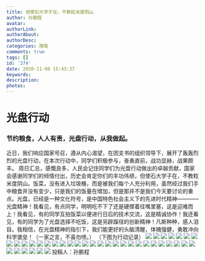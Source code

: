 ```yaml
---
title: 但使石大学子在，不教粒米度阴山
author: 孙鹏程
avatar: 
authorLink: 
authorAbout: 
authorDesc: 
categories: 随笔
comments: true
tags: []
id: '374'
date: 2020-11-08 15:43:37
keywords:
description:
photos:
---
```


# 光盘行动

### 节约粮食，人人有责，光盘行动，从我做起。

近日，我们响应国家号召，遵从内心渴望，在团支书的组织领导下，展开了轰轰烈烈的光盘行动，在本次行动中，同学们积极参与，奋勇直前，战功显赫，战果颇丰。 周日汇总，感慨良多，人民会记住同学们为光盘行动做出的卓越贡献，国家会感谢同学们的倾情付出，历史会肯定你们的丰功伟绩，但使石大学子在，不教粒米度阴山。饭菜，没有进入垃圾桶，而是被我们每个人充分利用，虽然经过我们手中粮食并没有变少，只是我们的饭量在增加，但是那并不是我们今天要讨论的重点。光盘，已经是一种文化符号，是中国特色社会主义下的先进时代精神————光盘精神！我看见，有点同学，明明吃不下了还是硬撑着往嘴里塞，这是迎难而上！我看见，有的同学互拍饭菜以便进行日后的技术交流，这是精诚协作！我还看见，有的同学为了光盘选择不吃饭，这是另辟蹊径的创新精神！凡斯种种，感人泪目。我相信，在光盘精神的指引下，我们能更好的头脑清醒，体魄强健，勇敢冲向科学堡垒！（一家之言，不喜勿喷。） （下图为行动记录） ![](https://cdn.jsdelivr.net/gh/aiupc/drawingbed/img/Screenshot_2020-11-06-09-50-38-117_com.tencent.mo_-138x300.jpg) ![](https://cdn.jsdelivr.net/gh/aiupc/drawingbed/img/Screenshot_2020-11-06-09-50-35-504_com.tencent.mo_-138x300.jpg) ![](https://cdn.jsdelivr.net/gh/aiupc/drawingbed/img/cad0f45301ffc6e-139x300.jpg) ![](https://cdn.jsdelivr.net/gh/aiupc/drawingbed/img/cc55838088f3752-135x300.jpg) ![](https://cdn.jsdelivr.net/gh/aiupc/drawingbed/img/db4853b4983bc28-135x300.jpg) ![](https://cdn.jsdelivr.net/gh/aiupc/drawingbed/img/mmexport1604658498054-139x300.jpg) ![](https://cdn.jsdelivr.net/gh/aiupc/drawingbed/img/mmexport1604658501135-139x300.jpg) ![](https://cdn.jsdelivr.net/gh/aiupc/drawingbed/img/qxlarge-dsc-DFEA16087507777A8774486114E359F8-138x300.jpg) ![](https://cdn.jsdelivr.net/gh/aiupc/drawingbed/img/3542368552b0cfcc-138x300.jpg) ![](https://cdn.jsdelivr.net/gh/aiupc/drawingbed/img/45674083ec4c206e-138x300.jpg) ![](https://cdn.jsdelivr.net/gh/aiupc/drawingbed/img/421399bfd4765d99-135x300.jpg) ![](https://cdn.jsdelivr.net/gh/aiupc/drawingbed/img/60673b13fa396e4f-139x300.jpg) ![](https://cdn.jsdelivr.net/gh/aiupc/drawingbed/img/27609d6526ca64ee-138x300.jpg) ![](https://cdn.jsdelivr.net/gh/aiupc/drawingbed/img/4235d935340d67e2-138x300.jpg) ![](https://cdn.jsdelivr.net/gh/aiupc/drawingbed/img/61e374c302453e2-142x300.jpg) ![](https://cdn.jsdelivr.net/gh/aiupc/drawingbed/img/71d623ce0ad151d0-142x300.jpg) ![](https://cdn.jsdelivr.net/gh/aiupc/drawingbed/img/76a0c1596b6aa4b7-135x300.jpg) ![](https://cdn.jsdelivr.net/gh/aiupc/drawingbed/img/78d6e46d9ce57b46-139x300.jpg) ![](https://cdn.jsdelivr.net/gh/aiupc/drawingbed/img/495cb64fdb78af1f-135x300.jpg) ![](https://cdn.jsdelivr.net/gh/aiupc/drawingbed/img/590f97fe64a84d8d-135x300.jpg) ![](https://cdn.jsdelivr.net/gh/aiupc/drawingbed/img/56fee496715979af-300x268.jpg) ![](https://cdn.jsdelivr.net/gh/aiupc/drawingbed/img/49fabed60701c03f-138x300.jpg) ![](https://cdn.jsdelivr.net/gh/aiupc/drawingbed/img/45b578063f445c5d-227x300.jpg) ![](https://cdn.jsdelivr.net/gh/aiupc/drawingbed/img/22f4f15e72bfa2e2-138x300.jpg) ![](https://cdn.jsdelivr.net/gh/aiupc/drawingbed/img/7a3def9a2639b07d-138x300.jpg) ![](https://cdn.jsdelivr.net/gh/aiupc/drawingbed/img/13e05896565ccd10-135x300.jpg) ![](https://cdn.jsdelivr.net/gh/aiupc/drawingbed/img/3f9aeed93d12d51e-138x300.jpg) ![](https://cdn.jsdelivr.net/gh/aiupc/drawingbed/img/4e52984ed1d5460-1-138x300.jpg) ![](https://cdn.jsdelivr.net/gh/aiupc/drawingbed/img/5a3cc8876b20f119-135x300.jpg) ![](https://cdn.jsdelivr.net/gh/aiupc/drawingbed/img/5b6887014c510c7a-282x300.jpg) ![](https://cdn.jsdelivr.net/gh/aiupc/drawingbed/img/5c362603f5be265e-216x300.jpg) ![](https://cdn.jsdelivr.net/gh/aiupc/drawingbed/img/6c42a359c9eb7f99-135x300.jpg) ![](https://cdn.jsdelivr.net/gh/aiupc/drawingbed/img/3e0b5f362efb7c00-135x300.jpg) ![](https://cdn.jsdelivr.net/gh/aiupc/drawingbed/img/3beafd8799cade92-170x300.jpg) ![](https://cdn.jsdelivr.net/gh/aiupc/drawingbed/img/2c02bf8a5adf9ddb-135x300.jpg) ![](https://cdn.jsdelivr.net/gh/aiupc/drawingbed/img/1c6d12205d4e2d19-138x300.jpg) ![](https://cdn.jsdelivr.net/gh/aiupc/drawingbed/img/4e52984ed1d5460-138x300.jpg) ![](https://cdn.jsdelivr.net/gh/aiupc/drawingbed/img/QQ图片20201104195425-300x225.jpg) 投稿人：孙鹏程